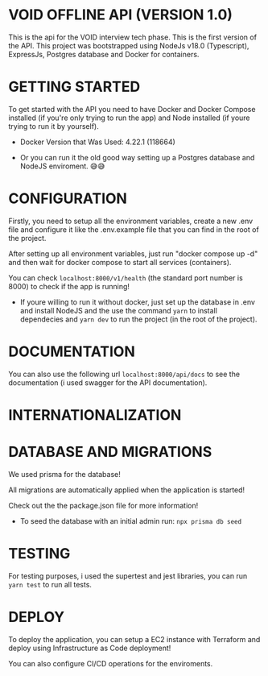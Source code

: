 # VOID OFFLINE API (VERSION 1.0)

This is the api for the VOID interview tech phase. This is the first version of the API.
This project was bootstrapped using NodeJs v18.0 (Typescript), ExpressJs, Postgres database and Docker for containers.

# GETTING STARTED

To get started with the API you need to have Docker and Docker Compose installed (if you're only trying to run the app) and Node installed (if youre trying to run it by yourself).

- Docker Version that Was Used: 4.22.1 (118664)

- Or you can run it the old good way setting up a Postgres database and NodeJS enviroment. 😅😅

# CONFIGURATION

Firstly, you need to setup all the environment variables, create a new .env file and configure it like the .env.example file that you can find in the root of the project.

After setting up all environment variables, just run "docker compose up -d" and then wait for docker compose to start all services (containers).

You can check `localhost:8000/v1/health` (the standard port number is 8000) to check if the app is running!

- If youre willing to run it without docker, just set up the database in .env and install NodeJS and the use the command `yarn` to install dependecies and `yarn dev` to run the project (in the root of the project).

# DOCUMENTATION

You can also use the following url `localhost:8000/api/docs` to see the documentation (i used swagger for the API documentation).

# INTERNATIONALIZATION

# DATABASE AND MIGRATIONS

We used prisma for the database!

All migrations are automatically applied when the application is started!

Check out the the package.json file for more information!

- To seed the database with an initial admin run:
  `npx prisma db seed`

# TESTING

For testing purposes, i used the supertest and jest libraries, you can run `yarn test` to run all tests.

# DEPLOY

To deploy the application, you can setup a EC2 instance with Terraform and deploy using Infrastructure as Code deployment!

You can also configure CI/CD operations for the enviroments.

